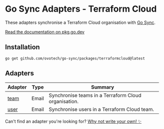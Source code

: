 # Go Sync Adapters - Terraform Cloud
These adapters synchronise a Terraform Cloud organisation with [Go Sync](https://github.com/ovotech/go-sync).

[Read the documentation on pkg.go.dev](https://pkg.go.dev/github.com/ovotech/go-sync/packages/terraformcloud)

## Installation
```shell
go get github.com/ovotech/go-sync/packages/terraformcloud@latest
```

## Adapters

| Adapter                                                                            | Type  | Summary                                              |
|------------------------------------------------------------------------------------|-------|------------------------------------------------------|
| [team](https://pkg.go.dev/github.com/ovotech/go-sync/packages/terraformcloud/team) | Email | Synchronise teams in a Terraform Cloud organisation. |
| [user](https://pkg.go.dev/github.com/ovotech/go-sync/packages/terraformcloud/user) | Email | Synchronise users in a Terraform Cloud team.         |

Can't find an adapter you're looking for? [Why not write your own! ✨](/CONTRIBUTING.md)
